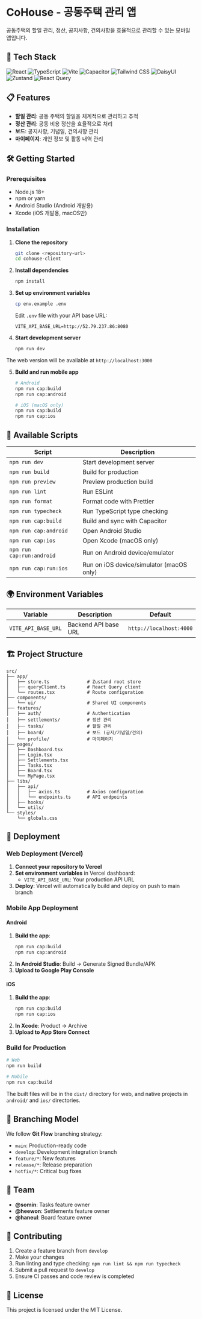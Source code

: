 # CoHouse - 공동주택 관리 앱

공동주택의 할일 관리, 정산, 공지사항, 건의사항을 효율적으로 관리할 수 있는 모바일 앱입니다.

## 🚀 Tech Stack

![React](https://img.shields.io/badge/React-18.2.0-61DAFB?logo=react)
![TypeScript](https://img.shields.io/badge/TypeScript-5.2.2-3178C6?logo=typescript)
![Vite](https://img.shields.io/badge/Vite-4.5.0-646CFF?logo=vite)
![Capacitor](https://img.shields.io/badge/Capacitor-5.0.0-119EFF?logo=capacitor)
![Tailwind CSS](https://img.shields.io/badge/Tailwind_CSS-3.3.5-38B2AC?logo=tailwind-css)
![DaisyUI](https://img.shields.io/badge/DaisyUI-4.4.0-5A0EF8?logo=daisyui)
![Zustand](https://img.shields.io/badge/Zustand-4.4.0-764ABC?logo=redux)
![React Query](https://img.shields.io/badge/React_Query-5.8.0-FF4154?logo=react-query)

## 📋 Features

- **할일 관리**: 공동 주택의 할일을 체계적으로 관리하고 추적
- **정산 관리**: 공동 비용 정산을 효율적으로 처리
- **보드**: 공지사항, 기념일, 건의사항 관리
- **마이페이지**: 개인 정보 및 활동 내역 관리

## 🛠️ Getting Started

### Prerequisites

- Node.js 18+ 
- npm or yarn
- Android Studio (Android 개발용)
- Xcode (iOS 개발용, macOS만)

### Installation

1. **Clone the repository**
   ```bash
   git clone <repository-url>
   cd cohouse-client
   ```

2. **Install dependencies**
   ```bash
   npm install
   ```

3. **Set up environment variables**
   ```bash
   cp env.example .env
   ```
   Edit `.env` file with your API base URL:
   ```env
   VITE_API_BASE_URL=http://52.79.237.86:8080
   ```

4. **Start development server**
   ```bash
   npm run dev
   ```

The web version will be available at `http://localhost:3000`

5. **Build and run mobile app**
   ```bash
   # Android
   npm run cap:build
   npm run cap:android
   
   # iOS (macOS only)
   npm run cap:build
   npm run cap:ios
   ```

## 📜 Available Scripts

| Script | Description |
|--------|-------------|
| `npm run dev` | Start development server |
| `npm run build` | Build for production |
| `npm run preview` | Preview production build |
| `npm run lint` | Run ESLint |
| `npm run format` | Format code with Prettier |
| `npm run typecheck` | Run TypeScript type checking |
| `npm run cap:build` | Build and sync with Capacitor |
| `npm run cap:android` | Open Android Studio |
| `npm run cap:ios` | Open Xcode (macOS only) |
| `npm run cap:run:android` | Run on Android device/emulator |
| `npm run cap:run:ios` | Run on iOS device/simulator (macOS only) |

## 🌍 Environment Variables

| Variable | Description | Default |
|----------|-------------|---------|
| `VITE_API_BASE_URL` | Backend API base URL | `http://localhost:4000` |

## 🏗️ Project Structure

```
src/
├── app/
│   ├── store.ts              # Zustand root store
│   ├── queryClient.ts        # React Query client
│   └── routes.tsx            # Route configuration
├── components/
│   └── ui/                   # Shared UI components
├── features/
│   ├── auth/                 # Authentication
│   ├── settlements/          # 정산 관리
│   ├── tasks/                # 할일 관리
│   ├── board/                # 보드 (공지/기념일/건의)
│   └── profile/              # 마이페이지
├── pages/
│   ├── Dashboard.tsx
│   ├── Login.tsx
│   ├── Settlements.tsx
│   ├── Tasks.tsx
│   ├── Board.tsx
│   └── MyPage.tsx
├── libs/
│   ├── api/
│   │   ├── axios.ts          # Axios configuration
│   │   └── endpoints.ts      # API endpoints
│   ├── hooks/
│   └── utils/
└── styles/
    └── globals.css
```

## 🚀 Deployment

### Web Deployment (Vercel)

1. **Connect your repository to Vercel**
2. **Set environment variables** in Vercel dashboard:
   - `VITE_API_BASE_URL`: Your production API URL
3. **Deploy**: Vercel will automatically build and deploy on push to main branch

### Mobile App Deployment

#### Android
1. **Build the app**:
   ```bash
   npm run cap:build
   npm run cap:android
   ```
2. **In Android Studio**: Build → Generate Signed Bundle/APK
3. **Upload to Google Play Console**

#### iOS
1. **Build the app**:
   ```bash
   npm run cap:build
   npm run cap:ios
   ```
2. **In Xcode**: Product → Archive
3. **Upload to App Store Connect**

### Build for Production

```bash
# Web
npm run build

# Mobile
npm run cap:build
```

The built files will be in the `dist/` directory for web, and native projects in `android/` and `ios/` directories.

## 🌿 Branching Model

We follow **Git Flow** branching strategy:

- `main`: Production-ready code
- `develop`: Development integration branch
- `feature/*`: New features
- `release/*`: Release preparation
- `hotfix/*`: Critical bug fixes

## 👥 Team

- **@somin**: Tasks feature owner
- **@heewon**: Settlements feature owner  
- **@haneul**: Board feature owner

## 📝 Contributing

1. Create a feature branch from `develop`
2. Make your changes
3. Run linting and type checking: `npm run lint && npm run typecheck`
4. Submit a pull request to `develop`
5. Ensure CI passes and code review is completed

## 📄 License

This project is licensed under the MIT License.
